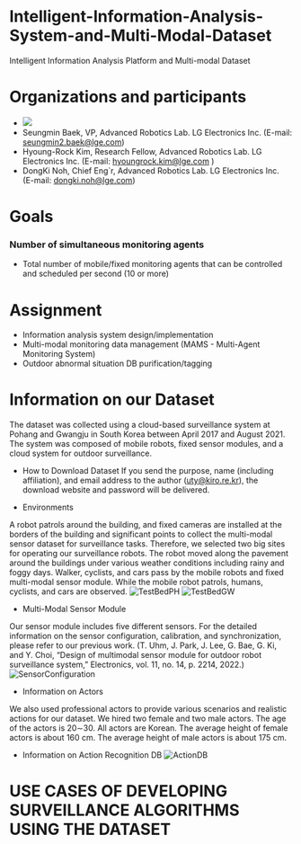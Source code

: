 # Intelligent-Information-Analysis-System-and-Multi-Modal-Dataset
Intelligent Information Analysis Platform and Multi-modal Dataset

# Organizations and participants
* ![](https://www.lge.co.kr/lgekor/asset/company/images/about/ci_img03.jpg)
* Seungmin Baek, VP, Advanced Robotics Lab. LG Electronics Inc. (E-mail: seungmin2.baek@lge.com)
* Hyoung-Rock Kim, Research Fellow, Advanced Robotics Lab. LG Electronics Inc. (E-mail: hyoungrock.kim@lge.com )
* DongKi Noh, Chief Eng`r, Advanced Robotics Lab. LG Electronics Inc. (E-mail: dongki.noh@lge.com)


# Goals
### Number of simultaneous monitoring agents
* Total number of mobile/fixed monitoring agents that can be controlled and scheduled per second (10 or more)

# Assignment
* Information analysis system design/implementation
* Multi-modal monitoring data management (MAMS - Multi-Agent Monitoring System)
* Outdoor abnormal situation DB purification/tagging

# Information on our Dataset 
The dataset was collected using a cloud-based surveillance
system at Pohang and Gwangju in South Korea between
April 2017 and August 2021. The system was composed of
mobile robots, fixed sensor modules, and a cloud system for
outdoor surveillance.
* How to Download Dataset
If you send the purpose, name (including affiliation), and email
address to the author (uty@kiro.re.kr), the download website and password will be delivered. 

* Environments

A robot patrols around the building, and fixed cameras
are installed at the borders of the building and significant
points to collect the multi-modal sensor dataset for
surveillance tasks. Therefore, we selected two big sites for
operating our surveillance robots. The
robot moved along the pavement around the buildings under
various weather conditions including rainy and foggy days.
Walker, cyclists, and cars pass by the mobile robots and fixed
multi-modal sensor module. While the mobile robot patrols,
humans, cyclists, and cars are observed.
![TestBedPH](https://user-images.githubusercontent.com/51143120/201525234-75ffbe8b-3ecc-48f3-a932-2bf89804a9eb.png)
![TestBedGW](https://user-images.githubusercontent.com/51143120/201525301-803dde23-df82-48d4-95eb-5a886c7a3e4a.png)

* Multi-Modal Sensor Module

Our sensor module includes five different sensors. For the detailed information on the sensor
configuration, calibration, and synchronization, please refer
to our previous work. (T. Uhm, J. Park, J. Lee, G. Bae, G. Ki, and Y. Choi, “Design of
multimodal sensor module for outdoor robot surveillance system,”
Electronics, vol. 11, no. 14, p. 2214, 2022.)
![SensorConfiguration](https://user-images.githubusercontent.com/51143120/201525432-29c7a41b-cd18-447e-b1ce-a07e2fcc5f80.png)

* Information on Actors 

We also used professional actors to provide various
scenarios and realistic actions for our dataset. We hired two female and two male actors. The age of the actors is 20∼30. All
actors are Korean. The average height of female actors is about 160 cm. The
average height of male actors is about 175 cm.

* Information on Action Recognition DB
 ![ActionDB](https://user-images.githubusercontent.com/51143120/201524932-06204fc5-18ad-4cdb-b66f-42946c76fc71.jpg)
 
# USE CASES OF DEVELOPING SURVEILLANCE ALGORITHMS USING THE DATASET
